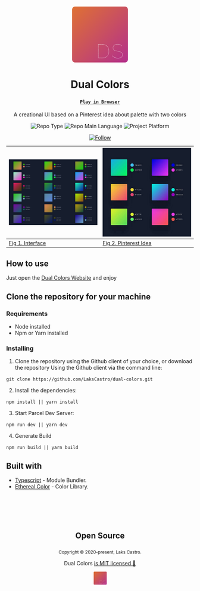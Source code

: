 <p align="center">
  <img src="./public/dual-colors.png" width="150">
  <h1 align="center">Dual Colors</h1>
  <h4 align="center"><a href="https://lakscastro.github.io/dual-colors"><code>Play in Browser</code></a></h4>
  <p align="center">A creational UI based on a Pinterest idea about palette with two colors</p>
  <p align="center">
    <img src="https://img.shields.io/badge/type-project-orange" alt="Repo Type" />
    <img src="https://img.shields.io/badge/language-typescript-blue" alt="Repo Main Language" />
    <img src="https://img.shields.io/badge/platform-web-orange" alt="Project Platform" />
  </p>
  <p align="center">
    <a href="https://www.linkedin.com/in/laks-castro-9ab09a18b/" target="_blank">
      <img src="https://img.shields.io/twitter/url?label=Connect%20%40LaksCastro&logo=linkedin&url=https%3A%2F%2Fwww.twitter.com%2Flakscastro%2F" alt="Follow" />
    </a>
  </p>
</p>

<p align="center">
  <table>
    <thead>
      <th>
        <img width="450" src="./public/screenshot.png">
      </th>
      <th>
        <img width="450" src="./public/idea.jpg">
      </th>
    </thead>
    <tbody>
      <td>
        <a href="https://lakscastro.github.io/dual-colors">Fig 1. Interface</a>
      </td>
      <td>
        <a href="https://br.pinterest.com/pin/538461699197193701/">Fig 2. Pinterest Idea</a>
      </td>
    </tbody>
  </table>
</p>

## How to use
Just open the [Dual Colors Website](https://lakscastro.github.io/dual-colors) and enjoy

## Clone the repository for your machine
### Requirements
- Node installed
- Npm or Yarn installed

### Installing
1. Clone the repository using the Github client of your choice, or download the repository
Using the Github client via the command line:
```
git clone https://github.com/LaksCastro/dual-colors.git
```

2. Install the dependencies:
```
npm install || yarn install
```

3. Start Parcel Dev Server:
```
npm run dev || yarn dev
```

4. Generate Build
```
npm run build || yarn build
```

## Built with
* [Typescript](https://webpack.js.org/) - Module Bundler.
* [Ethereal Color](https://lakscastro.xyz/ethereal-color) - Color Library.

<br>
<br>
<br>
<br>

<h2 align="center">
  Open Source
</h2>
<p align="center">
  <sub>Copyright © 2020-present, Laks Castro.</sub>
</p>
<p align="center">Dual Colors <a href="https://github.com/LaksCastro/dual=colors/blob/master/LICENSE.md">is MIT licensed 💖</a></p>
<p align="center">
  <img src="./public/dual-colors.png" width="35" />
</p>
